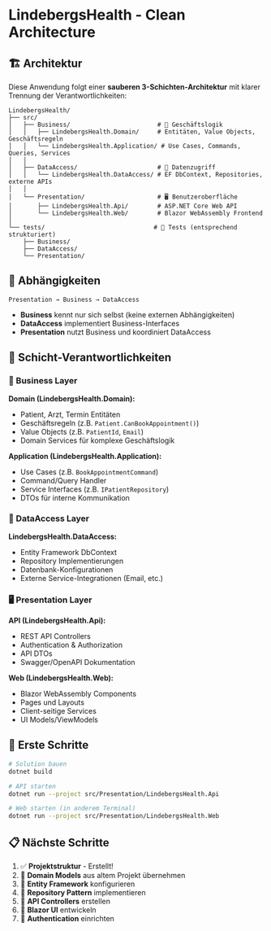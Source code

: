# LindebergsHealth - Clean Architecture

## 🏗️ Architektur

Diese Anwendung folgt einer **sauberen 3-Schichten-Architektur** mit klarer Trennung der Verantwortlichkeiten:

```
LindebergsHealth/
├── src/
│   ├── Business/                        # 💼 Geschäftslogik
│   │   ├── LindebergsHealth.Domain/     # Entitäten, Value Objects, Geschäftsregeln
│   │   └── LindebergsHealth.Application/ # Use Cases, Commands, Queries, Services
│   │
│   ├── DataAccess/                      # 💾 Datenzugriff
│   │   └── LindebergsHealth.DataAccess/ # EF DbContext, Repositories, externe APIs
│   │
│   └── Presentation/                    # 🖥️ Benutzeroberfläche
│       ├── LindebergsHealth.Api/        # ASP.NET Core Web API
│       └── LindebergsHealth.Web/        # Blazor WebAssembly Frontend
│
└── tests/                              # 🧪 Tests (entsprechend strukturiert)
    ├── Business/
    ├── DataAccess/
    └── Presentation/
```

## 🔄 Abhängigkeiten

```
Presentation → Business → DataAccess
```

- **Business** kennt nur sich selbst (keine externen Abhängigkeiten)
- **DataAccess** implementiert Business-Interfaces  
- **Presentation** nutzt Business und koordiniert DataAccess

## 🎯 Schicht-Verantwortlichkeiten

### 💼 Business Layer

**Domain (LindebergsHealth.Domain):**
- Patient, Arzt, Termin Entitäten
- Geschäftsregeln (z.B. `Patient.CanBookAppointment()`)
- Value Objects (z.B. `PatientId`, `Email`)
- Domain Services für komplexe Geschäftslogik

**Application (LindebergsHealth.Application):**
- Use Cases (z.B. `BookAppointmentCommand`)
- Command/Query Handler
- Service Interfaces (z.B. `IPatientRepository`)
- DTOs für interne Kommunikation

### 💾 DataAccess Layer

**LindebergsHealth.DataAccess:**
- Entity Framework DbContext
- Repository Implementierungen
- Datenbank-Konfigurationen
- Externe Service-Integrationen (Email, etc.)

### 🖥️ Presentation Layer

**API (LindebergsHealth.Api):**
- REST API Controllers
- Authentication & Authorization
- API DTOs
- Swagger/OpenAPI Dokumentation

**Web (LindebergsHealth.Web):**
- Blazor WebAssembly Components
- Pages und Layouts
- Client-seitige Services
- UI Models/ViewModels

## 🚀 Erste Schritte

```bash
# Solution bauen
dotnet build

# API starten
dotnet run --project src/Presentation/LindebergsHealth.Api

# Web starten (in anderem Terminal)
dotnet run --project src/Presentation/LindebergsHealth.Web
```

## 📋 Nächste Schritte

1. ✅ **Projektstruktur** - Erstellt!
2. 🔲 **Domain Models** aus altem Projekt übernehmen
3. 🔲 **Entity Framework** konfigurieren
4. 🔲 **Repository Pattern** implementieren
5. 🔲 **API Controllers** erstellen
6. 🔲 **Blazor UI** entwickeln
7. 🔲 **Authentication** einrichten 